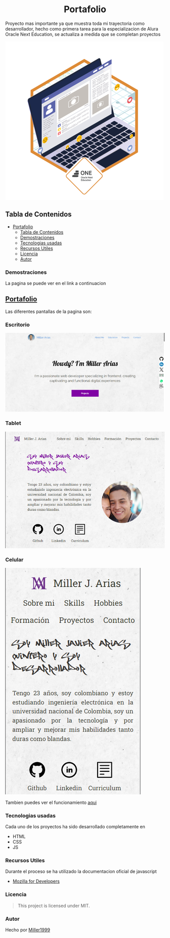 
<h1 align="center" id="title"> Portafolio </h1>

Proyecto mas importante ya que muestra toda mi trayectoria como desarrollador, hecho como primera tarea para la especializacion de Alura Oracle Next Education, se actualiza a medida que se completan proyectos

![Insignia](assets/insignia.png)
## Tabla de Contenidos
- [Portafolio](#title)
  - [Tabla de Contenidos](#tabla-de-contenidos)
  - [Demostraciones](#demostraciones)
  - [Tecnologias usadas](#tecnologias-usadas)
  - [Recursos Utiles](#recursos-utiles)
  - [Licencia](#licencia)
  - [Autor](#autor)
### Demostraciones
La pagina se puede ver en el link a continuacion
## [Portafolio](https://portafolio-miller-arias.vercel.app/) 
Las diferentes pantallas de la pagina son:
### Escritorio
![Escritorio](assets/Desktop.png)
### Tablet
![Tablet](assets/Tablet.png)
### Celular
![Celular](assets/Celular.png)

Tambien puedes ver el funcionamiento [aqui](https://www.youtube.com/watch?v=vrOMlrV89jU)
### Tecnologias usadas
Cada uno de los proyectos ha sido desarrollado completamente en 
- HTML
- CSS
- JS
### Recursos Utiles
Durante el proceso se ha utilizado la documentacion oficial de javascript
- [Mozilla for Developers](https://developer.mozilla.org/en-US/docs/Web/HTML)
### Licencia
> This project is licensed under MIT.
### Autor
Hecho por [Miller1999](https://github.com/Miller1999)
